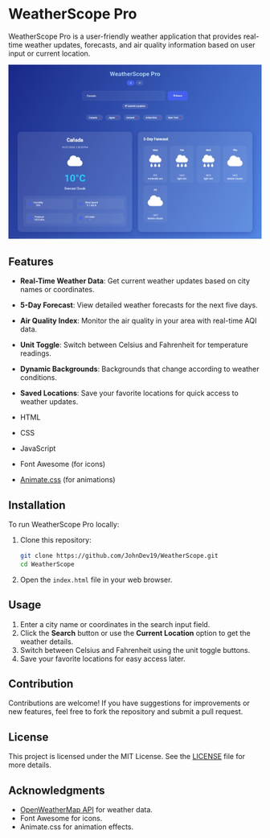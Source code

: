 # WeatherScope Pro

WeatherScope Pro is a user-friendly weather application that provides real-time weather updates, forecasts, and air quality information based on user input or current location. 

![Demo](IMG_20241027_132610.jpg)

## Features

- **Real-Time Weather Data**: Get current weather updates based on city names or coordinates.
- **5-Day Forecast**: View detailed weather forecasts for the next five days.
- **Air Quality Index**: Monitor the air quality in your area with real-time AQI data.
- **Unit Toggle**: Switch between Celsius and Fahrenheit for temperature readings.
- **Dynamic Backgrounds**: Backgrounds that change according to weather conditions.
- **Saved Locations**: Save your favorite locations for quick access to weather updates.

- HTML
- CSS
- JavaScript
- Font Awesome (for icons)
- [Animate.css](https://animate.style/) (for animations)

## Installation

To run WeatherScope Pro locally:

1. Clone this repository:

   ```bash
   git clone https://github.com/JohnDev19/WeatherScope.git
   cd WeatherScope
   ```

2. Open the `index.html` file in your web browser.

## Usage

1. Enter a city name or coordinates in the search input field.
2. Click the **Search** button or use the **Current Location** option to get the weather details.
3. Switch between Celsius and Fahrenheit using the unit toggle buttons.
4. Save your favorite locations for easy access later.

## Contribution

Contributions are welcome! If you have suggestions for improvements or new features, feel free to fork the repository and submit a pull request.

## License

This project is licensed under the MIT License. See the [LICENSE](LICENSE) file for more details.

## Acknowledgments

- [OpenWeatherMap API](https://openweathermap.org/api) for weather data.
- Font Awesome for icons.
- Animate.css for animation effects.
